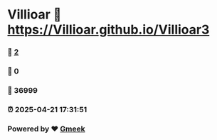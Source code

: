 # Villioar :link: https://Villioar.github.io/Villioar3 
### :page_facing_up: [2](https://Villioar.github.io/Villioar3/tag.html) 
### :speech_balloon: 0 
### :hibiscus: 36999 
### :alarm_clock: 2025-04-21 17:31:51 
### Powered by :heart: [Gmeek](https://github.com/Meekdai/Gmeek)
